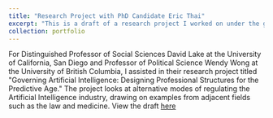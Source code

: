 ```yaml
---
title: "Research Project with PhD Candidate Eric Thai"
excerpt: "This is a draft of a research project I worked on under the guidance of Distinguished Professor David Lake and Professor Wendy Wong. The project looks at . View the draft [here](https://www.dropbox.com/scl/fi/rubp6npqw36ac947hkjzp/Wong-Lake-APSA-v1.8.docx?rlkey=wz6ri6bbm3gcgvsikqc4jdnw7&st=ijld50j9&dl=0)"
collection: portfolio
---
```


For Distinguished Professor of Social Sciences David Lake at the University of California, San Diego and Professor of Political Science Wendy Wong at the University of British Columbia, I assisted in their research project titled "Governing Artificial Intelligence: Designing Professional Structures for the Predictive Age." The project looks at alternative modes of regulating the Artificial Intelligence industry, drawing on examples from adjacent fields such as the law and medicine. View the draft [here](https://www.dropbox.com/scl/fi/rubp6npqw36ac947hkjzp/Wong-Lake-APSA-v1.8.docx?rlkey=wz6ri6bbm3gcgvsikqc4jdnw7&st=ijld50j9&dl=0)
